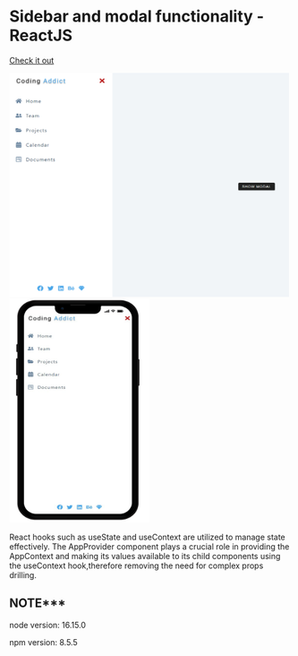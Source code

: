 # Sidebar and modal functionality - ReactJS

[Check it out](https://modal-sidebar-2022.netlify.app/)

<img src='/src/img/modal-sidebar.png' width=500 height=400> <img src='/src/img/sidebar-modal-phone.png' width=250 height=400>

React hooks such as useState and useContext are utilized to manage state effectively. The AppProvider component plays a crucial role in providing the AppContext and making its values available to its child components using the useContext hook,therefore removing the need for complex props drilling.

## NOTE*** 
node version: 16.15.0

npm version: 8.5.5
